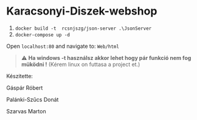 # Karacsonyi-Diszek-webshop
 
1. `docker build -t  rcsnjszg/json-server .\JsonServer`
2. `docker-compose up -d`

Open `localhost:80` and navigate to: `Web/html`

> :warning: **Ha windows -t használsz akkor lehet hogy pár funkció nem fog müködni !** (Kérem linux on futtasa a project et.)

Készitette:

Gáspár Róbert 

Palánki-Szűcs Donát

Szarvas Marton
